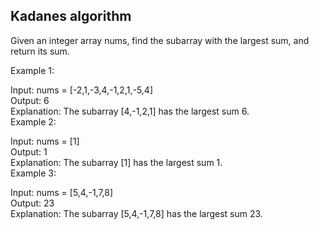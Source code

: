 ## Kadanes algorithm
Given an integer array nums, find the subarray with the largest sum, and return its sum.  




Example 1:  
  
Input: nums = [-2,1,-3,4,-1,2,1,-5,4]  
Output: 6  
Explanation: The subarray [4,-1,2,1] has the largest sum 6.  
Example 2:  

Input: nums = [1]  
Output: 1  
Explanation: The subarray [1] has the largest sum 1.  
Example 3:  

Input: nums = [5,4,-1,7,8]  
Output: 23  
Explanation: The subarray [5,4,-1,7,8] has the largest sum 23.  
